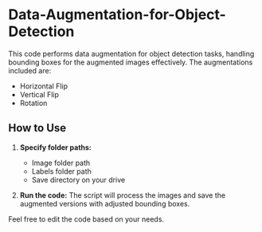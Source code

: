 # Data-Augmentation-for-Object-Detection


This code performs data augmentation for object detection tasks, handling bounding boxes for the augmented images effectively. The augmentations included are:

- Horizontal Flip
- Vertical Flip
- Rotation

## How to Use

1. **Specify folder paths:**
   - Image folder path
   - Labels folder path
   - Save directory on your drive

2. **Run the code:** The script will process the images and save the augmented versions with adjusted bounding boxes.

Feel free to edit the code based on your needs.
